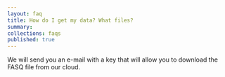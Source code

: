 ```yaml
---
layout: faq
title: How do I get my data? What files?
summary:
collections: faqs
published: true
---
```


We will send you an e-mail with a key that will allow you to download the FASQ file from our cloud.
